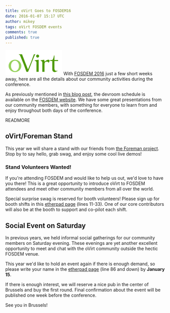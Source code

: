 ```yaml
---
title: oVirt Goes to FOSDEM16
date: 2016-01-07 15:17 UTC
author: mikey
tags: oVirt FOSDEM events
comments: true
published: true
---
```

![oVirt logo](/images/blog/oVirt-logo.png) With [FOSDEM 2016](https://fosdem.org/2016/) just a few short weeks away, here are all the details about our community activities during the conference.

As previously mentioned in [this blog post](http://community.redhat.com/blog/2015/12/fosdem16-virt-iaas-devroom-schedule-published/), the devroom schedule is available on the [FOSDEM website](https://fosdem.org/2016/schedule/track/virtualisation_and_iaas/). We have some great presentations from our community members, with something for everyone to learn from and enjoy throughout both days of the conference.

READMORE

## oVirt/Foreman Stand

This year we will share a stand with our friends from [the Foreman project](http://theforeman.org/). Stop by to say hello, grab swag, and enjoy some cool live demos!

### Stand Volunteers Wanted!

If you're attending FOSDEM and would like to help us out, we'd love to have you there! This is a great opportunity to introduce oVirt to FOSDEM attendees and meet other community members from all over the world.

Special surprise swag is reserved for booth volunteers! Please sign up for booth shifts in this [etherpad page](http://etherpad.ovirt.org/p/ovirt-fosdem-2016) (lines 11-33). One of our core contributors will also be at the booth to support and co-pilot each shift.

## Social Event on Saturday

In previous years, we held informal social gatherings for our community members on Saturday evening. These evenings are yet another excellent opportunity to meet and chat with the oVirt community outside the hectic FOSDEM venue.

This year we'd like to hold an event again if there is enough demand, so please write your name in the [etherpad page](http://etherpad.ovirt.org/p/ovirt-fosdem-2016) (line 86 and down) by **January 15**.

If there is enough interest, we will reserve a nice pub in the center of Brussels and buy the first round. Final confirmation about the event will be published one week before the conference.

See you in Brussels!
